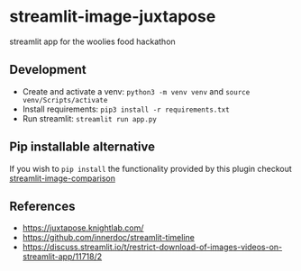 # streamlit-image-juxtapose
streamlit app for the woolies food hackathon


## Development
* Create and activate a venv: `python3 -m venv venv` and `source venv/Scripts/activate`
* Install requirements: `pip3 install -r requirements.txt`
* Run streamlit: `streamlit run app.py`

## Pip installable alternative
If you wish to `pip install` the functionality provided by this plugin checkout [streamlit-image-comparison](https://github.com/fcakyon/streamlit-image-comparison)

## References
- https://juxtapose.knightlab.com/
- https://github.com/innerdoc/streamlit-timeline
- https://discuss.streamlit.io/t/restrict-download-of-images-videos-on-streamlit-app/11718/2
